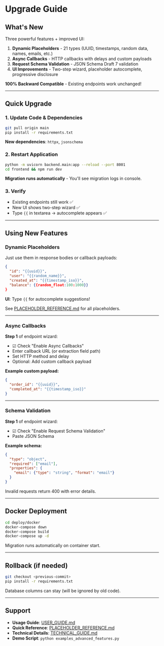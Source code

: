 # Upgrade Guide

## What's New

Three powerful features + improved UI:
1. **Dynamic Placeholders** - 21 types (UUID, timestamps, random data, names, emails, etc.)
2. **Async Callbacks** - HTTP callbacks with delays and custom payloads
3. **Request Schema Validation** - JSON Schema Draft 7 validation
4. **UI Improvements** - Two-step wizard, placeholder autocomplete, progressive disclosure

**100% Backward Compatible** - Existing endpoints work unchanged!

---

## Quick Upgrade

### 1. Update Code & Dependencies

```bash
git pull origin main
pip install -r requirements.txt
```

**New dependencies**: `httpx`, `jsonschema`

### 2. Restart Application

```bash
python -m uvicorn backend.main:app --reload --port 8001
cd frontend && npm run dev
```

**Migration runs automatically** - You'll see migration logs in console.

### 3. Verify

- Existing endpoints still work ✅
- New UI shows two-step wizard ✅
- Type `{{` in textarea → autocomplete appears ✅

---

## Using New Features

### Dynamic Placeholders

Just use them in response bodies or callback payloads:

```json
{
  "id": "{{uuid}}",
  "user": "{{random_name}}",
  "created_at": "{{timestamp_iso}}",
  "balance": {{random_float:100:1000}}
}
```

**UI**: Type `{{` for autocomplete suggestions!

See [PLACEHOLDER_REFERENCE.md](PLACEHOLDER_REFERENCE.md) for all placeholders.

---

### Async Callbacks

**Step 1** of endpoint wizard:
- ☑ Check "Enable Async Callbacks"
- Enter callback URL (or extraction field path)
- Set HTTP method and delay
- Optional: Add custom callback payload

**Example custom payload:**
```json
{
  "order_id": "{{uuid}}",
  "completed_at": "{{timestamp_iso}}"
}
```

---

### Schema Validation

**Step 1** of endpoint wizard:
- ☑ Check "Enable Request Schema Validation"  
- Paste JSON Schema

**Example schema:**
```json
{
  "type": "object",
  "required": ["email"],
  "properties": {
    "email": {"type": "string", "format": "email"}
  }
}
```

Invalid requests return 400 with error details.

---

## Docker Deployment

```bash
cd deploy/docker
docker-compose down
docker-compose build
docker-compose up -d
```

Migration runs automatically on container start.

---

## Rollback (if needed)

```bash
git checkout <previous-commit>
pip install -r requirements.txt
```

Database columns can stay (will be ignored by old code).

---

## Support

- **Usage Guide**: [USER_GUIDE.md](USER_GUIDE.md)
- **Quick Reference**: [PLACEHOLDER_REFERENCE.md](PLACEHOLDER_REFERENCE.md)
- **Technical Details**: [TECHNICAL_GUIDE.md](TECHNICAL_GUIDE.md)
- **Demo Script**: `python examples_advanced_features.py`
